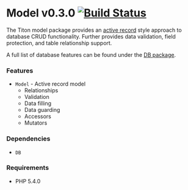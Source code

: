 # Model v0.3.0 [![Build Status](https://travis-ci.org/titon/model.png)](https://travis-ci.org/titon/model) #

The Titon model package provides an [active record](http://en.wikipedia.org/wiki/Active_record_pattern) style approach to database CRUD functionality.
Further provides data validation, field protection, and table relationship support.

A full list of database features can be found under the [DB package](https://github.com/titon/db).

### Features ###

* `Model` - Active record model
    * Relationships
    * Validation
    * Data filling
    * Data guarding
    * Accessors
    * Mutators

### Dependencies ###

* `DB`

### Requirements ###

* PHP 5.4.0